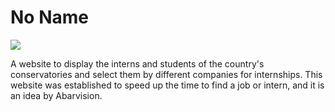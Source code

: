 # No Name

<img src="./static/images/fav.svg">

A website to display the interns and students of the country's conservatories and select them by different companies for internships. This website was established to speed up the time to find a job or intern, and it is an idea by Abarvision.

